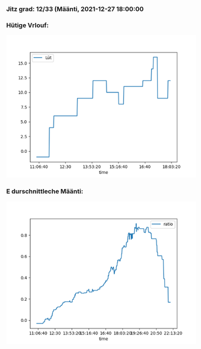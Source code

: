 ### Jitz grad: 12/33 (Määnti, 2021-12-27 18:00:00

### Hütige Vrlouf:
![Graph](Today.png)

### E durschnittleche Määnti:
![Graph](Määnti.png)